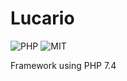 # Lucario
![PHP](https://img.shields.io/badge/PHP-7.4-blue "PHP Version")
![MIT](https://img.shields.io/badge/licence-MIT-red "Licence MIT")


Framework using PHP 7.4